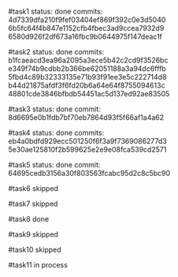 #task1
status: done
commits:
4d7339dfa210f9fef03404ef869f392c0e3d5040
6b5fc64f4b847e1152cfb4fbec3ad9ccea7932d9
6580d926f2df673a16fbc9b0644975f147deac1f

#task2
status: done
commits:
b1fcaeacd3ea96a2095a3ece5b42c2cd9f3526bc
e349f74b9cdbb2b366be62051188a3a94dc6fffb
5fbd4c89b32333135e71b93f91ee3e5c222714d8
b44d21875afdf3f6fd20b6a64e64f8755094613c
48801cde3846bfbdb54451ac5d137ed92ae83505

#task3
status: done
commit: 8d6695e0b1fdb7bf70eb7864d93f5f66af1a4a62

#task4
status: done
commits:
eb4a0bdfd929ecc501250f6f3a9f7369086277d3
5e30ae125810f2b599625e2e9e08fca539cd2571

#task5
status: done
commit: 64695cedb3156a30f803563fcabc95d2c8c5bc90

#task6
skipped

#task7
skipped

#task8
done

#task9
skipped

#task10
skipped

#task11
in process